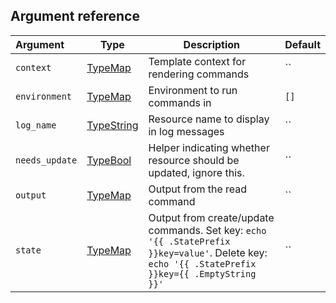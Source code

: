 ## Argument reference

| Argument | Type | Description | Default |
|:---      | ---  | ---         | ---     |
| `context` | [TypeMap](https://www.terraform.io/docs/extend/schemas/schema-types.html#typemap) | Template context for rendering commands | `` |
| `environment` | [TypeMap](https://www.terraform.io/docs/extend/schemas/schema-types.html#typemap) | Environment to run commands in | `[]` |
| `log_name` | [TypeString](https://www.terraform.io/docs/extend/schemas/schema-types.html#typestring) | Resource name to display in log messages | `` |
| `needs_update` | [TypeBool](https://www.terraform.io/docs/extend/schemas/schema-types.html#typebool) | Helper indicating whether resource should be updated, ignore this. | `` |
| `output` | [TypeMap](https://www.terraform.io/docs/extend/schemas/schema-types.html#typemap) | Output from the read command | `` |
| `state` | [TypeMap](https://www.terraform.io/docs/extend/schemas/schema-types.html#typemap) | Output from create/update commands. Set key: `echo '{{ .StatePrefix }}key=value'`. Delete key: `echo '{{ .StatePrefix }}key={{ .EmptyString }}'` | `` |
